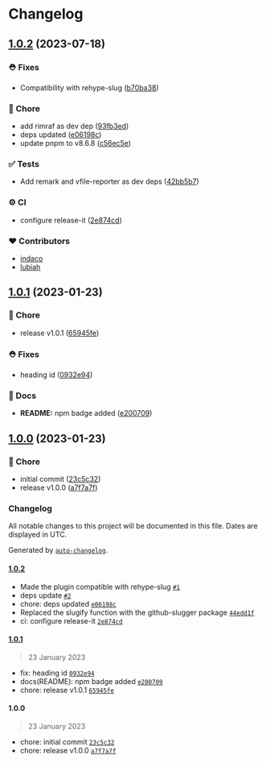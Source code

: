 # Changelog

## [1.0.2](https://github.com/sveltinio/remark-headings/compare/1.0.1...v1.0.3) (2023-07-18)

### :rescue_worker_helmet: Fixes

- Compatibility with rehype-slug ([b70ba38](https://github.com/sveltinio/remark-headings/commit/b70ba38cfa70cc500b79b1bd350b166d7b686023))

### :house_with_garden: Chore

- add rimraf as dev dep ([93fb3ed](https://github.com/sveltinio/remark-headings/commit/93fb3eda2925b37b4fb9cb8ee1b105da7dec3790))
- deps updated ([e06198c](https://github.com/sveltinio/remark-headings/commit/e06198cbfb2a8b73b4b2e133879a22c6c97338b8))
- update pnpm to v8.6.8 ([c56ec5e](https://github.com/sveltinio/remark-headings/commit/c56ec5e153c8cd98e19a12e227e1bb76379ce472))

### :white_check_mark: Tests

- Add remark and vfile-reporter as dev deps ([42bb5b7](https://github.com/sveltinio/remark-headings/commit/42bb5b7))

### :gear: CI

- configure release-it ([2e874cd](https://github.com/sveltinio/remark-headings/commit/2e874cdc88148a43c30af28e3fbb288650fc3897))

### :heart: Contributors

- [indaco](https://github.com/indaco)
- [lubiah](https://github.com/lubiah)

## [1.0.1](https://github.com/sveltinio/remark-headings/compare/1.0.0...1.0.1) (2023-01-23)

### :house_with_garden: Chore

- release v1.0.1 ([65945fe](https://github.com/sveltinio/remark-headings/commit/65945fe4c751df0d09fd8c9db8247c8147bdb555))

### :rescue_worker_helmet: Fixes

- heading id ([0932e94](https://github.com/sveltinio/remark-headings/commit/0932e946ea21bd03ab748c8d51cee629f6d4c389))

### :book: Docs

- **README:** npm badge added ([e200709](https://github.com/sveltinio/remark-headings/commit/e2007094d0d82bb827ad0bc62bf6072b8778fa6b))

## [1.0.0](https://github.com/sveltinio/remark-headings/compare/23c5c3299ff2d807944b14a02cab38f2802e750d...1.0.0) (2023-01-23)

### :house_with_garden: Chore

- initial commit ([23c5c32](https://github.com/sveltinio/remark-headings/commit/23c5c3299ff2d807944b14a02cab38f2802e750d))
- release v1.0.0 ([a7f7a7f](https://github.com/sveltinio/remark-headings/commit/a7f7a7fdf966130d64e25fefc74e1017878294e6))

### Changelog

All notable changes to this project will be documented in this file. Dates are displayed in UTC.

Generated by [`auto-changelog`](https://github.com/CookPete/auto-changelog).

#### [1.0.2](https://github.com/sveltinio/remark-headings/compare/1.0.1...1.0.2)

- Made the plugin compatible with rehype-slug [`#1`](https://github.com/sveltinio/remark-headings/pull/1)
- deps update [`#2`](https://github.com/sveltinio/remark-headings/pull/2)
- chore: deps updated [`e06198c`](https://github.com/sveltinio/remark-headings/commit/e06198cbfb2a8b73b4b2e133879a22c6c97338b8)
- Replaced the slugify function with the github-slugger package [`44edd1f`](https://github.com/sveltinio/remark-headings/commit/44edd1f4a9e6b7ebe4ca5f120e7336660c29049c)
- ci: configure release-it [`2e874cd`](https://github.com/sveltinio/remark-headings/commit/2e874cdc88148a43c30af28e3fbb288650fc3897)

#### [1.0.1](https://github.com/sveltinio/remark-headings/compare/1.0.0...1.0.1)

> 23 January 2023

- fix: heading id [`0932e94`](https://github.com/sveltinio/remark-headings/commit/0932e946ea21bd03ab748c8d51cee629f6d4c389)
- docs(README): npm badge added [`e200709`](https://github.com/sveltinio/remark-headings/commit/e2007094d0d82bb827ad0bc62bf6072b8778fa6b)
- chore: release v1.0.1 [`65945fe`](https://github.com/sveltinio/remark-headings/commit/65945fe4c751df0d09fd8c9db8247c8147bdb555)

#### 1.0.0

> 23 January 2023

- chore: initial commit [`23c5c32`](https://github.com/sveltinio/remark-headings/commit/23c5c3299ff2d807944b14a02cab38f2802e750d)
- chore: release v1.0.0 [`a7f7a7f`](https://github.com/sveltinio/remark-headings/commit/a7f7a7fdf966130d64e25fefc74e1017878294e6)